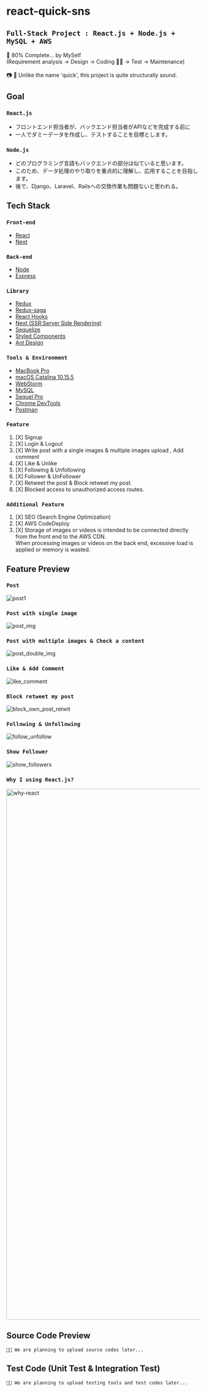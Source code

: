 # react-quick-sns
## `Full-Stack Project : React.js + Node.js + MySQL + AWS`
🚧 80% Complete... by MySelf <br />
(Requirement analysis -> Design -> Coding 🏃‍♂️ -> Test -> Maintenance) <br /><br />
📷 🤔 Unlike the name 'quick', this project is quite structurally sound.


## Goal
### `React.js`
- フロントエンド担当者が、バックエンド担当者がAPIなどを完成する前に
- 一人でダミーデータを作成し、テストすることを目標とします。

### `Node.js`
- どのプログラミング言語もバックエンドの部分は似ていると思います。
- このため、データ処理のやり取りを重点的に理解し、応用することを目指します。
- 後で、Django、Laravel、Railsへの交換作業も問題ないと思われる。

## Tech Stack
### `Front-end`
- [React](https://reactjs.org/)
- [Next](https://nextjs.org/)

### `Back-end`
- [Node](https://nodejs.org/)
- [Express](https://expressjs.com/)

### `Library`
- [Redux](https://www.npmjs.com/package/redux)
- [Redux-saga](https://www.npmjs.com/package/redux-saga)
- [React Hooks](https://reactjs.org/docs/hooks-intro.html)
- [Next (SSR:Server Side Rendering)](https://nextjs.org/)
- [Sequelize](https://www.npmjs.com/package/sequelize)
- [Styled Components](https://styled-components.com/)
- [Ant Design](https://ant.design/)


### `Tools & Environment`
- [MacBook Pro](https://www.apple.com/macbook-pro-16/)
- [macOS Catalina 10.15.5](https://www.apple.com/macos/catalina/)
- [WebStorm](https://www.jetbrains.com/webstorm/)
- [MySQL](https://www.mysql.com/)
- [Sequel Pro](http://sequelpro.com/)
- [Chrome DevTools](https://developers.google.com/web/tools/chrome-devtools)
- [Postman](https://www.postman.com/)

### `Feature`
1. [X] Signup
2. [X] Login & Logout
3. [X] Write post with a single images & multiple images upload , Add comment
4. [X] Like & Unlike
5. [X] Following & Unfollowing
6. [X] Follower & UnFollower
6. [X] Retweet the post & Block retweet my post.
7. [X] Blocked access to unauthorized access routes.

### `Additional Feature`
1. [X] SEO (Search Engine Optimization)
2. [X] AWS CodeDeploy
3. [X] Storage of images or videos is intended to be connected directly from the front end to the AWS CDN. <br />
When processing images or videos on the back end, excessive load is applied or memory is wasted.
 
## Feature Preview

### `Post`
![post1](https://user-images.githubusercontent.com/49154920/86316751-90ca0200-bc68-11ea-90f3-eb87113904ff.gif)

### `Post with single image`
![post_img](https://user-images.githubusercontent.com/49154920/86316779-9fb0b480-bc68-11ea-927b-48ddc28b997f.gif)

### `Post with multiple images & Check a content`
![post_double_img](https://user-images.githubusercontent.com/49154920/86317649-e4d5e600-bc6a-11ea-8d53-7a5faa40b468.gif)

### `Like & Add Comment`
![like_comment](https://user-images.githubusercontent.com/49154920/86316812-b6570b80-bc68-11ea-9d60-b6bb6dabc318.gif)

### `Block retweet my post`
![block_own_post_retwit](https://user-images.githubusercontent.com/49154920/86317360-316cf180-bc6a-11ea-9f71-0eb14449f120.gif)

### `Following & Unfollowing`
![follow_unfollow](https://user-images.githubusercontent.com/49154920/86317503-86a90300-bc6a-11ea-982e-18fe012edd8e.gif)

### `Show Follower`
![show_followers](https://user-images.githubusercontent.com/49154920/86317375-3c278680-bc6a-11ea-876f-c3d4c83b5876.gif)

### `Why I using React.js?`
<img width="1385" alt="why-react" src="https://user-images.githubusercontent.com/49154920/86010847-ed55d300-ba56-11ea-9101-f7f2b14fc8ba.png">


## Source Code Preview
``👨‍💻 We are planning to upload source codes later...``



## Test Code (Unit Test & Integration Test)
`👨‍💻 We are planning to upload testing tools and test codes later...`
